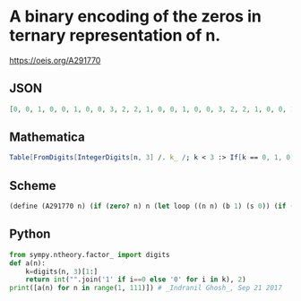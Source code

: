 # A binary encoding of the zeros in ternary representation of n\.
https://oeis.org/A291770
## JSON
```JSON
[0, 0, 1, 0, 0, 1, 0, 0, 3, 2, 2, 1, 0, 0, 1, 0, 0, 3, 2, 2, 1, 0, 0, 1, 0, 0, 7, 6, 6, 5, 4, 4, 5, 4, 4, 3, 2, 2, 1, 0, 0, 1, 0, 0, 3, 2, 2, 1, 0, 0, 1, 0, 0, 7, 6, 6, 5, 4, 4, 5, 4, 4, 3, 2, 2, 1, 0, 0, 1, 0, 0, 3, 2, 2, 1, 0, 0, 1, 0, 0, 15, 14, 14, 13, 12, 12, 13, 12, 12, 11, 10, 10, 9, 8, 8, 9, 8, 8, 11, 10, 10, 9, 8, 8, 9, 8, 8, 7, 6, 6]
```
## Mathematica
```Mathematica
Table[FromDigits[IntegerDigits[n, 3] /. k_ /; k < 3 :> If[k == 0, 1, 0], 2], {n, 110}] (* _Michael De Vlieger_, Sep 11 2017 *)
```
## Scheme
```Scheme
(define (A291770 n) (if (zero? n) n (let loop ((n n) (b 1) (s 0)) (if (< n 3) s (let ((d (modulo n 3))) (if (zero? d) (loop (/ n 3) (+ b b) (+ s b)) (loop (/ (- n d) 3) (+ b b) s)))))))
```
## Python
```Python
from sympy.ntheory.factor_ import digits
def a(n):
    k=digits(n, 3)[1:]
    return int("".join('1' if i==0 else '0' for i in k), 2)
print([a(n) for n in range(1, 111)]) # _Indranil Ghosh_, Sep 21 2017
```
